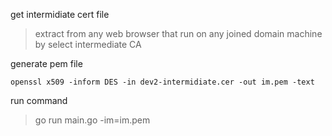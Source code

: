 get intermidiate cert file
> extract from any web browser that run on any joined domain machine
   by select intermediate CA

generate pem file
~~~
openssl x509 -inform DES -in dev2-intermidiate.cer -out im.pem -text
~~~

run command
> go run main.go -im=im.pem